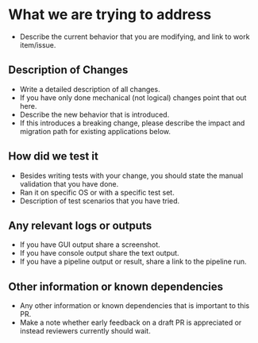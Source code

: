 # What we are trying to address

- Describe the current behavior that you are modifying,
  and link to work item/issue.

## Description of Changes

- Write a detailed description of all changes.
- If you have only done mechanical (not logical) changes point that out here.  
- Describe the new behavior that is introduced.
- If this introduces a breaking change, please describe the impact and migration
  path for existing applications below.

## How did we test it

- Besides writing tests with your change, you should state the manual validation
  that you have done.
- Ran it on specific OS or with a specific test set.
- Description of test scenarios that you have tried.

## Any relevant logs or outputs

- If you have GUI output share a screenshot.
- If you have console output share the text output.
- If you have a pipeline output or result, share a link to the pipeline run.

## Other information or known dependencies

- Any other information or known dependencies that is important to this PR.
- Make a note whether early feedback on a draft PR is appreciated
  or instead reviewers currently should wait.
  